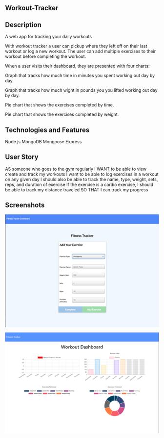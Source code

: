 ## Workout-Tracker

## Description
A web app for tracking your daily workouts

With workout tracker a user can pickup where they left off on their last workout or log a new workout. The user can add multiple exercises to their workout before completing the workout.

When a user visits their dashboard, they are presented with four charts:

Graph that tracks how much time in minutes you spent working out day by day.

Graph that tracks how much wight in pounds you you lifted working out day by day.

Pie chart that shows the exercises completed by time.

Pie chart that shows the exercises completed by weight.

## Technologies and Features

Node.js
MongoDB
Mongoose
Express

## User Story

AS someone who goes to the gym regularly
I WANT to be able to view create and track my workouts
I want to be able to log exercises in a workout on any given day
I should also be able to track the name, type, weight, sets, reps, and duration of exercise
If the exercise is a cardio exercise, I should be able to track my distance traveled
SO THAT I can track my progress 

## Screenshots

![Main Screen](public\img\workout-tracker-1.png "Main screen")

![Graph Screen](public\img\workout-tracker-2.png "Graph screen")